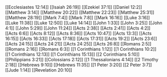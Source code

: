 [[Ecclesiastes 12:14]]
[[Isaiah 26:19]]
[[Ezekiel 37:1]]
[[Daniel 12:2]]
[[Matthew 3:14]]
[[Matthew 20:22]]
[[Matthew 22:23]]
[[Matthew 25:31]]
[[Matthew 28:19]]
[[Mark 7:4]]
[[Mark 7:8]]
[[Mark 16:16]]
[[Luke 3:16]]
[[Luke 11:38]]
[[Luke 12:50]]
[[Luke 14:14]]
[[John 1:33]]
[[John 3:25]]
[[John 4:1]]
[[John 5:29]]
[[John 11:24]]
[[Acts 2:38]]
[[Acts 2:41]]
[[Acts 4:2]]
[[Acts 6:6]]
[[Acts 8:12]]
[[Acts 8:36]]
[[Acts 10:47]]
[[Acts 13:3]]
[[Acts 16:15]]
[[Acts 16:33]]
[[Acts 17:18]]
[[Acts 17:31]]
[[Acts 19:2]]
[[Acts 23:6]]
[[Acts 24:15]]
[[Acts 24:21]]
[[Acts 24:25]]
[[Acts 26:8]]
[[Romans 2:5]]
[[Romans 2:16]]
[[Romans 6:3]]
[[1 Corinthians 1:12]]
[[1 Corinthians 10:2]]
[[1 Corinthians 12:13]]
[[1 Corinthians 15:13]]
[[2 Corinthians 5:10]]
[[Philippians 3:21]]
[[Colossians 2:12]]
[[1 Thessalonians 4:14]]
[[2 Timothy 2:18]]
[[Hebrews 9:10]]
[[Hebrews 11:35]]
[[1 Peter 3:20]]
[[2 Peter 3:7]]
[[Jude 1:14]]
[[Revelation 20:10]]
